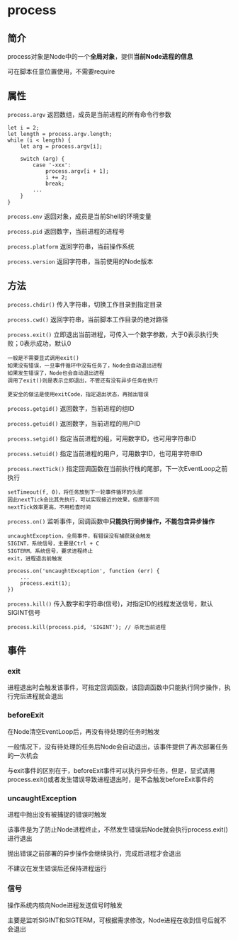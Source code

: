 # process
## 简介
process对象是Node中的一个**全局对象**，提供**当前Node进程的信息**

可在脚本任意位置使用，不需要require
## 属性
`process.argv` 返回数组，成员是当前进程的所有命令行参数

	let i = 2;
	let length = process.argv.length;
	while (i < length) {
		let arg = process.argv[i];
		
		switch (arg) {
			case '-xxx':
				process.argv[i + 1];
				i += 2;
				break;
			...
		}
	}
`process.env` 返回对象，成员是当前Shell的环境变量
	
`process.pid` 返回数字，当前进程的进程号

`process.platform` 返回字符串，当前操作系统

`process.version` 返回字符串，当前使用的Node版本
## 方法
`process.chdir()` 传入字符串，切换工作目录到指定目录

`process.cwd()` 返回字符串，当前脚本工作目录的绝对路径

`process.exit()` 立即退出当前进程，可传入一个数字参数，大于0表示执行失败；0表示成功，默认0

	一般是不需要显式调用exit()
	如果没有错误，一旦事件循环中没有任务了，Node会自动退出进程
	如果发生错误了，Node也会自动退出进程
	调用了exit()则是表示立即退出，不管还有没有异步任务在执行
	
	更安全的做法是使用exitCode，指定退出状态，再抛出错误

`process.getgid()` 返回数字，当前进程的组ID

`process.getuid()` 返回数字，当前进程的用户ID

`process.setgid()` 指定当前进程的组，可用数字ID，也可用字符串ID

`process.setuid()` 指定当前进程的用户，可用数字ID，也可用字符串ID

`process.nextTick()` 指定回调函数在当前执行栈的尾部，下一次EventLoop之前执行

	setTimeout(f, 0)，将任务放到下一轮事件循环的头部
	因此nextTick会比其先执行，可以实现接近的效果，但原理不同
	nextTick效率更高，不用检查时间

`process.on()` 监听事件，回调函数中**只能执行同步操作，不能包含异步操作**

	uncaughtException，全局事件，有错误没有捕获就会触发
	SIGINT，系统信号，主要是Ctrl + C
	SIGTERM，系统信号，要求进程终止
	exit，进程退出前触发
	
	process.on('uncaughtException', function (err) {
		...
		process.exit(1);
	})

`process.kill()` 传入数字和字符串(信号)，对指定ID的线程发送信号，默认SIGINT信号

	process.kill(process.pid, 'SIGINT'); // 杀死当前进程
## 事件
### exit
进程退出时会触发该事件，可指定回调函数，该回调函数中只能执行同步操作，执行完后进程就会退出
### beforeExit
在Node清空EventLoop后，再没有待处理的任务时触发

一般情况下，没有待处理的任务后Node会自动退出，该事件提供了再次部署任务的一次机会

与exit事件的区别在于，beforeExit事件可以执行异步任务，但是，显式调用process.exit()或者发生错误导致进程退出时，是不会触发beforeExit事件的
### uncaughtException
进程中抛出没有被捕捉的错误时触发

该事件是为了防止Node进程终止，不然发生错误后Node就会执行process.exit()进行退出

抛出错误之前部署的异步操作会继续执行，完成后进程才会退出

不建议在发生错误后还保持进程运行
### 信号
操作系统内核向Node进程发送信号时触发

主要是监听SIGINT和SIGTERM，可根据需求修改，Node进程在收到信号后就不会退出